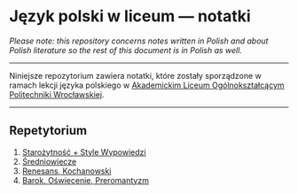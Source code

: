 # Język polski w liceum — notatki

*Please note: this repository concerns notes written in Polish and about Polish literature so the rest of this document is in Polish as well.*

---

Niniejsze repozytorium zawiera notatki, które zostały sporządzone w ramach lekcji języka polskiego w [Akademickim Liceum Ogólnokształcącym Politechniki Wrocławskiej](https://liceum.pwr.edu.pl/).

---

## Repetytorium

1. [Starożytność + Style Wypowiedzi](repetytorium/starożytność.md)
2. [Średniowiecze](repetytorium/średniowiecze.md)
3. [Renesans, Kochanowski](repetytorium/renesans-kochanowski.md)
4. [Barok, Oświecenie, Preromantyzm](repetytorium/barok-oświecenie-preromantyzm.md)
